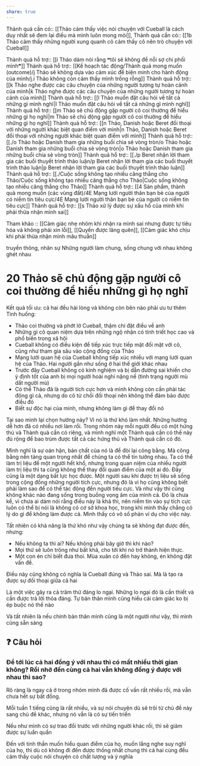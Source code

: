 ```yaml
---
share: true
---
```

Thành quả cần có:: [[Thảo cảm thấy việc nói chuyện với Cueball là cách duy nhất sẽ đem lại điều mà mình luôn mong mỏi]],
Thành quả cần có:: [[1b Thảo cảm thấy những người xung quanh cô cảm thấy cô nên trò chuyện với Cueball]]

Thành quả hỗ trợ:: [[i Thảo dám nói rằng ❝tôi sẽ không để nỗi sợ chi phối mình❞]]
Thành quả hỗ trợ:: [[Kế hoạch tác động/Thành quả mong muốn (outcome)/j Thảo sẽ không dựa vào cảm xúc để biện minh cho hành động của mình/j.i Thảo không còn cảm thấy mình trống rỗng]]
Thành quả hỗ trợ:: [[k Thảo nghe được các câu chuyện của những người tương tự hoàn cảnh của mình|k Thảo nghe được các câu chuyện của những người tương tự hoàn cảnh của mình]]
Thành quả hỗ trợ:: [[l Thảo muốn đặt câu hỏi về tất cả những gì mình nghĩ|l Thảo muốn đặt câu hỏi về tất cả những gì mình nghĩ]]
Thành quả hỗ trợ:: [[m Thảo sẽ chủ động gặp người cô coi thường để hiểu những gì họ nghĩ|m Thảo sẽ chủ động gặp người cô coi thường để hiểu những gì họ nghĩ]]
Thành quả hỗ trợ:: [[n Thảo, Danish hoặc Beret đối thoại với những người khác biệt quan điểm với mình|n Thảo, Danish hoặc Beret đối thoại với những người khác biệt quan điểm với mình]]
Thành quả hỗ trợ:: [[./o Thảo hoặc Danish tham gia những buổi chia sẻ vòng tròn/o Thảo hoặc Danish tham gia những buổi chia sẻ vòng tròn|o Thảo hoặc Danish tham gia những buổi chia sẻ vòng tròn]]
Thành quả hỗ trợ:: [[./p Beret nhận lời tham gia các buổi thuyết trình thảo luận/p Beret nhận lời tham gia các buổi thuyết trình thảo luận|p Beret nhận lời tham gia các buổi thuyết trình thảo luận]]
Thành quả hỗ trợ:: [[./Cuộc sống không tạo nhiều căng thẳng cho Thảo/Cuộc sống không tạo nhiều căng thẳng cho Thảo|Cuộc sống không tạo nhiều căng thẳng cho Thảo]]
Thành quả hỗ trợ:: [[4 Sản phẩm, thành quả mong muốn (các vùng đất)/4E Mạng lưới người thân bạn bè của người có niềm tin tiêu cực/4E Mạng lưới người thân bạn bè của người có niềm tin tiêu cực]]
Thành quả hỗ trợ:: [[s Thảo xử lý được sự xấu hổ của mình khi phải thừa nhận mình sai]]

Tham khảo :: [[Cảm giác nhẹ nhõm khi nhận ra mình sai nhưng được tự tiêu hóa và không phải xin lỗi]], [[Quyền được lãng quên]], [[Cảm giác khó chịu khi phải thừa nhận mình mâu thuẫn]]

truyền thông, nhân sự
Những người làm chung, sống chung với nhau không ghét nhau


# 20 Thảo sẽ chủ động gặp người cô coi thường để hiểu những gì họ nghĩ
Kết quả tối ưu: cả hai đều hài lòng và không còn bên nào phải ưu tư thêm
Tình huống:

- Thảo coi thường và phớt lờ Cueball, thậm chí đặt điều về anh
- Những gì cô quan niệm dựa trên những ngộ nhận có tính triết học cao và phổ biến trong xã hội 
- Cueball không có điều kiện để tiếp xúc trực tiếp mặt đối mặt với cô, cũng như tham gia sâu vào cộng đồng của Thảo
- Mạng lưới quan hệ của Cueball không tiếp xúc nhiều với mạng lưới quan hệ của Thảo. Hai người gần như sống ở hai thế giới khác nhau
- Trước đây Cueball không có kinh nghiệm và bị dẫn đường sai khiến cho ý định tốt của anh bị mọi người hoài nghi nặng nề (tình trạng người mù dắt người mù) 
- Có thể Thảo đã là người tích cực hơn và mình không còn cần phải tác động gì cả, nhưng do cô từ chối đối thoại nên không thể đảm bảo được điều đó
- Biết sự độc hại của mình, nhưng không làm gì để thay đổi nó


Tại sao mình lại chọn hướng này? Vì nó là thứ khó làm nhất. Những hướng dễ hơn đã có nhiều nơi làm rồi. Trong nhóm này mỗi người đều có một hứng thú và Thành quả cần có riêng, và mình nghĩ một Thành quả cần có thế này đủ rộng để bao trùm được tất cả các hứng thú và Thành quả cần có đó. 

Mình nghĩ là sự oán hận, bản chất của nó là để đòi lại công bằng. Mà công bằng nền tảng quan trọng nhất để chúng ta có thể tin tưởng nhau. Ta có thể làm trị liệu để một người hết khổ, nhưng trong quan niệm của nhiều người làm trị liệu thì ta cũng không thể thay đổi quan điểm của một ai đó. Đây cũng là một dạng bất lực học được. Một người sau khi được trị liệu sẽ sống trong cộng đồng những người tích cực, nhưng đó là vì họ cũng không biết phải làm sao để có thể tác động đến người tiêu cực. Và như vậy thì cũng không khác nào đang sống trong buồng vọng âm của mình cả. Đó là chưa kể, vì chưa ai dám nói rằng điều này là khả thi, nên niềm tin vào sự tích cực luôn có thể bị nói là không có cơ sở khoa học, trong khi mình thấy chẳng có lý do gì để không làm được cả. Mình thấy có vô số phản ví dụ cho việc này. 

Tất nhiên có khả năng là thứ khó như vậy chúng ta sẽ không đạt được đến, nhưng:

- Nếu không ta thì ai? Nếu không phải bây giờ thì khi nào? 
- Mọi thứ sẽ luôn trông như bất khả, cho tới khi nó trở thành hiện thực. 
- Một con én chỉ biết đưa thoi. Mùa xuân có đến hay không, én không đặt vấn đề. 

Điều này cũng không có nghĩa là Cueball đúng và Thảo sai. Mà là tạo ra được sự đối thoại giữa cả hai

Là một việc gây ra cả trăm thứ đáng lo ngại. Những lo ngại đó là cần thiết và cần được trả lời thỏa đáng. Tự bản thân mình cũng hiểu cái cảm giác ko bị ép buộc nó thế nào

Và tất nhiên là nếu chính bản thân mình cũng là một người như vậy, thì mình cũng sẵn sàng

## ❓ Câu hỏi
### Để tới lúc cả hai đồng ý với nhau thì có mất nhiều thời gian không? Rồi nhỡ đến cùng cả hai vẫn không đồng ý được với nhau thì sao?

Rõ ràng là ngay cả ở trong nhóm mình đã được cố vấn rất nhiều rồi, mà vẫn chưa hết sự bất đồng.

Mỗi tuần 1 tiếng cũng là rất nhiều, và sự nói chuyện dù sẽ trôi từ chủ đề này sang chủ đề khác, nhưng nó vẫn là có sự tiến triển

Nếu như mình có sự trao đổi trước với những người khác rồi, thì sẽ giảm được sự luẩn quẩn

Đến với tinh thần muốn hiểu quan điểm của họ, muốn lắng nghe suy nghĩ của họ, thì dù có không đi đến được thống nhất chung thì cả hai cùng đều cảm thấy cuộc nói chuyện có chất lượng và ý nghĩa